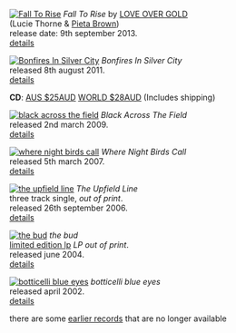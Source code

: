 [![Fall To Rise][8.1]][8.2]
*Fall To Rise* by [LOVE OVER GOLD](http://love-over-gold.com)  
(Lucie Thorne & [Pieta Brown](http://pietabrown.com))  
release date: 9th september 2013.  
[details][8.2]

  [8.1]: rgen/cover/r-80/fall-to-rise.jpg
  [8.2]: ?p=albums/fall-to-rise

[![Bonfires In Silver City][7.1]][7.2]
*Bonfires In Silver City*  
released 8th august 2011.  
[details][7.2]  

**CD**: <a class="purchase" href="https://www.paypal.com/cgi-bin/webscr?cmd=_s-xclick&hosted_button_id=6XBR57QDRS9MA">AUS $25AUD</a> <a class="purchase" href="https://www.paypal.com/cgi-bin/webscr?cmd=_s-xclick&hosted_button_id=5K3HNC7NCW49L">WORLD $28AUD</a>  (Includes shipping)

  [7.1]: rgen/cover/r-80/bonfires-in-silver-city.jpg
  [7.2]: ?p=albums/bonfires-in-silver-city

[![black across the field][6.1]][6.2]
*Black Across The Field*  
released 2nd march 2009.  
[details][6.2]

  [6.1]: rgen/cover/r-80/black-across-the-field.jpg
  [6.2]: ?p=albums/black-across-the-field

[![where night birds call][5.1]][5.2]
*Where Night Birds Call*  
released 5th march 2007.  
[details][5.2]

  [5.1]: rgen/cover/r-80/where-night-birds-call.jpg
  [5.2]: ?p=albums/where-night-birds-call

[![the upfield line][4.1]][4.2]
*The Upfield Line*  
three track single, *out of print*.    
released 26th september 2006.  
[details][4.2]

  [4.1]: rgen/cover/r-80/the-upfield-line.jpg
  [4.2]: ?p=albums/the-upfield-line

[![the bud][3.1]][3.2]
*the bud*  
[limited edition lp][3.3] *LP out of print*.  
released june 2004.  
[details][3.2]

  [3.1]: rgen/cover/r-80/the-bud.jpg
  [3.2]: ?p=albums/the-bud
  [3.3]: ?p=albums/the-bud-vinyl

[![botticelli blue eyes][2.1]][2.2]
*botticelli blue eyes*  
released april 2002.  
[details][2.2]

  [2.1]: rgen/cover/r-80/botticelli-blue-eyes.jpg
  [2.2]: ?p=albums/botticelli-blue-eyes

there are some [earlier records][1.1] that are no longer available

  [1.1]: ?p=albums/unavailable
